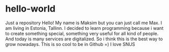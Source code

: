 # hello-world
Just a repository
Hello! My name is Maksim but you can just call me Max. I am living in Estonia, Tallinn.
I decided to learn programming because i want to create something special, something very useful for all kind of people. And today is many services are digitalized. So i think this is the best way to grow nowadays.
This is so cool to be in Github =) 
I love SNUS
